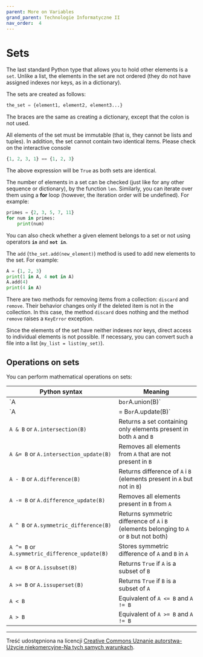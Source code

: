```yaml
---
parent: More on Variables
grand_parent: Technologie Informatyczne II
nav_order:  4
---
```


# Sets

The last standard Python type that allows you to hold other elements is a `set`. Unlike a list, the elements in the set are not ordered (they do not have assigned indexes nor keys, as in a dictionary).

The sets are created as follows:

```python
the_set = {element1, element2, element3...}
```

The braces are the same as creating a dictionary, except that the colon is not used.

All elements of the set must be immutable (that is, they cannot be lists and tuples). In addition, the set cannot contain two identical items. Please check on the interactive console

```python
{1, 2, 3, 1} == {1, 2, 3}
```

The above expression will be `True` as both sets are identical.

The number of elements in a set can be checked (just like for any other sequence or dictionary), by the function `len`. Similarly, you can iterate over them using a **for** loop (however, the iteration order will be undefined). For example:

```python
primes = {2, 3, 5, 7, 11}
for num in primes:
    print(num)
```

You can also check whether a given element belongs to a set or not using operators **`in`** and **`not in`**.

The `add` (`the_set.add(new_element)`) method is used to add new elements to the set. For example:

```python
A = {1, 2, 3}
print(1 in A, 4 not in A)
A.add(4)
print(4 in A)
```

There are two methods for removing items from a collection: `discard` and `remove`. Their behavior changes only if the deleted item is not in the collection. In this case, the method `discard` does nothing and the method `remove` raises a `KeyError` exception.

Since the elements of the set have neither indexes nor keys, direct access to individual elements is not possible. If necessary, you can convert such a file into a list (`my_list = list(my_set)`).

## Operations on sets

You can perform mathematical operations on sets:

| Python syntax                                  | Meaning                                                                                   |
| ---------------------------------------------- | ----------------------------------------------------------------------------------------- |
| `A | b` or `A.union(B)`                        | Returns a set that contains elements from both `A` and `B`                                |
| `A |= B` or `A.update(B)`                      | Adds all elements present in `B` to `A`                                                   |
| `A & B` or `A.intersection(B)`                 | Returns a set containing only elements present in both `A` and `B`                        |
| `A &= B` or `A.intersection_update(B)`         | Removes all elements from `A` that are not present in `B`                                 |
| `A - B` or `A.difference(B)`                   | Returns difference of `A` i `B` (elements present in `A` but not in `B`)                  |
| `A -= B` or `A.difference_update(B)`           | Removes all elements present in `B` from `A`                                              |
| `A ^ B` or `A.symmetric_difference(B)`         | Returns symmetric difference of `A` i `B` (elements belonging to `A` or `B` but not both) |
| `A ^= B` or `A.symmetric_difference_update(B)` | Stores symmetric difference of `A` and `B` in `A`                                         |
| `A <= B` or `A.issubset(B)`                    | Returns `True` if `A` is a subset of `B`                                                  |
| `A >= B` or `A.issuperset(B)`                  | Returns `True` if `B` is a subset of `A`                                                  |
| `A < B`                                        | Equivalent of `A <= B` and `A != B`                                                       |
| `A > B`                                        | Equivalent of `A >= B` and `A != B`                                                       |

---

Treść udostępniona na licencji [Creative Commons Uznanie autorstwa-Użycie niekomercyjne-Na tych samych warunkach](https://creativecommons.org/licenses/by-nc-sa/4.0/deed.pl).
